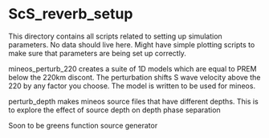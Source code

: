 # ScS_reverb_setup

This directory contains all scripts related to setting up simulation parameters.
No data should live here. Might have simple plotting scripts to make sure that
parameters are being set up correctly.


mineos_perturb_220 creates a suite of 1D models which are equal to PREM below
the 220km discont. The perturbation shifts S wave velocity above the 220 by any 
factor you choose. The model is written to be used for mineos.

perturb_depth makes mineos source files that have different depths. This
is to explore the effect of source depth on depth phase separation

Soon to be greens function source generator
